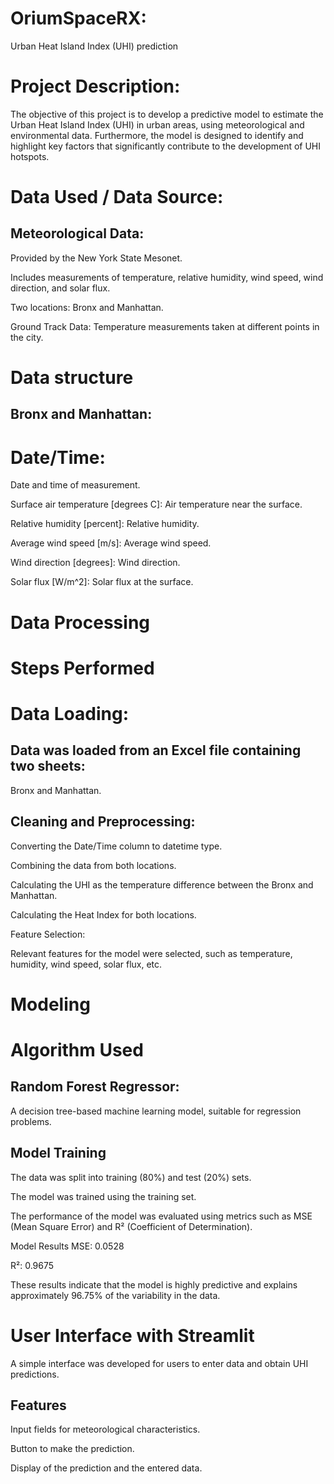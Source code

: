 # OriumSpaceRX: 
Urban Heat Island Index (UHI) prediction

# Project Description:
The objective of this project is to develop a predictive model to estimate the Urban Heat
Island Index (UHI) in urban areas, using meteorological and environmental data.
Furthermore, the model is designed to identify and highlight key factors that significantly contribute to the development of UHI hotspots.

# Data Used / Data Source:
## Meteorological Data: 
Provided by the New York State Mesonet.

Includes measurements of temperature, relative humidity, wind speed, wind direction, and solar flux.

Two locations: Bronx and Manhattan.

Ground Track Data: Temperature measurements taken at different points in the city.

# Data structure
## Bronx and Manhattan:

# Date/Time:
Date and time of measurement.

Surface air temperature [degrees C]: Air temperature near the surface.

Relative humidity [percent]: Relative humidity.

Average wind speed [m/s]: Average wind speed.

Wind direction [degrees]: Wind direction.

Solar flux [W/m^2]: Solar flux at the surface.

# Data Processing
# Steps Performed
# Data Loading:

## Data was loaded from an Excel file containing two sheets: 
Bronx and Manhattan.

## Cleaning and Preprocessing:

Converting the Date/Time column to datetime type.

Combining the data from both locations.

Calculating the UHI as the temperature difference between the Bronx and Manhattan.

Calculating the Heat Index for both locations.

Feature Selection:

Relevant features for the model were selected, such as temperature, humidity, wind speed, solar flux, etc.

# Modeling
# Algorithm Used
## Random Forest Regressor: 
A decision tree-based machine learning model, suitable for regression problems.

## Model Training
The data was split into training (80%) and test (20%) sets.

The model was trained using the training set.

The performance of the model was evaluated using metrics such as MSE (Mean Square Error) and R² (Coefficient of Determination).

Model Results
MSE: 0.0528

R²: 0.9675

These results indicate that the model is highly predictive and explains approximately 96.75% of the variability in the data.

# User Interface with Streamlit
A simple interface was developed for users to enter data and obtain UHI predictions.

## Features
Input fields for meteorological characteristics.

Button to make the prediction.

Display of the prediction and the entered data.
